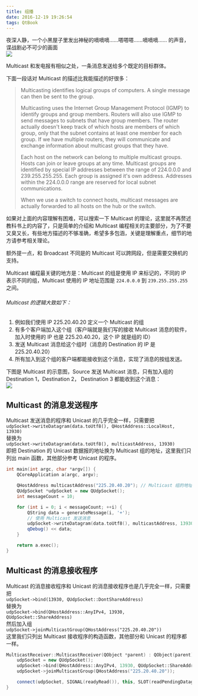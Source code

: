 ```yaml
---
title: 组播
date: 2016-12-19 19:26:54
tags: QtBook
---
```

夜深人静，一个小黑屋子里发出神秘的嘀嘀嘀……嗒嗒嗒……嘀嘀嘀…… 的声音，谍战剧必不可少的画面  
![](/img/qtbook/network/Network-UDP-Multicast-Movie-1.jpg)

Multicast 和发电报有相似之处，一条消息发送给多个既定的目标群体。<!--more-->

下面一段话对 Multicast 的描述比我能描述的好很多：
> Multicasting identifies logical groups of computers. A single message can then be sent to the group.
>
> Multicasting uses the Internet Group Management Protocol (IGMP) to identify groups and group members. Routers will also use IGMP to send messages to subnets that have group members. The router actually doesn't keep track of which hosts are members of which group, only that the subnet contains at least one member for each group. If we have multiple routers, they will communicate and exchange information about multicast groups that they have.
>
> Each host on the network can belong to multiple multicast groups. Hosts can join or leave groups at any time. Multicast groups are identified by special IP addresses between the range of 224.0.0.0 and 239.255.255.255. Each group is assigned it's own address. Addresses within the 224.0.0.0 range are reserved for local subnet communications.
>
> When we use a switch to connect hosts, multicast messages are actually forwarded to all hosts on the hub or the switch.

如果对上面的内容理解有困难，可以搜索一下 Multicast 的理论，这里就不再赘述教科书上的内容了，只是简单的介绍和 Multicast 编程相关的主要部分，为了不要又臭又长，有些地方描述的不够准确，希望多多包涵，关键是理解重点，细节的地方请参考相关理论。

额外提一点，和 Broadcast 不同是的 Multicast 可以跨网段，但是需要交换机的支持。

Multicast 编程最关键的地方是：Multicast 的组是使用 IP 来标记的，不同的 IP 表示不同的组，Multicast 使用的 IP 地址范围是 `224.0.0.0` 到 `239.255.255.255` 之间。

###### Multicast 的逻辑大致如下：
1. 例如我们使用 IP 225.20.40.20 定义一个 Multicast 的组
2. 有多个客户端加入这个组（客户端就是我们写的接收 Multicast 消息的软件，加入时使用的 IP 也是 225.20.40.20，这个 IP 就是组的 ID）
3. 发送 Multicast 消息给这个组时（消息的 Destination 的 IP 是 225.20.40.20）
4. 所有加入到这个组的客户端都能接收到这个消息，实现了消息的按组发送。

下图是 Multicast 的示意图，Source 发送 Multicast 消息，只有加入组的 Destination 1，Destination 2， Destination 3 都能收到这个消息：  
![](/img/qtbook/network/Network-UDP-Multicast.png)

## Multicast 的消息发送程序
Multicast 发送消息的程序和 Unicast 的几乎完全一样，只需要把  
`udpSocket->writeDatagram(data.toUtf8(), QHostAddress::LocalHost, 13930)`  
替换为  
`udpSocket->writeDatagram(data.toUtf8(), multicastAddress, 13930)`  
即把 Destination 的 Unicast 数据报的地址换为 Multicast 组的地址，这里我们只列出 main 函数，其他部分参考 Unicast 的程序。

```cpp
int main(int argc, char *argv[]) {
    QCoreApplication a(argc, argv);

    QHostAddress multicastAddress("225.20.40.20"); // Multicast 组的地址
    QUdpSocket *udpSocket = new QUdpSocket();
    int messageCount = 10;

    for (int i = 0; i < messageCount; ++i) {
        QString data = generateMessage(i, '+');
        // 使用 Multicast 发送消息
        udpSocket->writeDatagram(data.toUtf8(), multicastAddress, 13930);
        qDebug() << data;
    }

    return a.exec();
}
```

## Multicast 的消息接收程序
Multicast 的消息接收程序和 Unicast 的消息接收程序也是几乎完全一样，只需要把  
`udpSocket->bind(13930, QUdpSocket::DontShareAddress)`  
替换为  
`udpSocket->bind(QHostAddress::AnyIPv4, 13930, QUdpSocket::ShareAddress)`  
然后加入组  
`udpSocket->joinMulticastGroup(QHostAddress("225.20.40.20"))`  
这里我们只列出 Multicast 接收程序的构造函数，其他部分和 Unicast 的程序都一样。

```cpp
MulticastReceiver::MulticastReceiver(QObject *parent) : QObject(parent) {
    udpSocket = new QUdpSocket();
    udpSocket->bind(QHostAddress::AnyIPv4, 13930, QUdpSocket::ShareAddress);
    udpSocket->joinMulticastGroup(QHostAddress("225.20.40.20"));

    connect(udpSocket, SIGNAL(readyRead()), this, SLOT(readPendingDatagrams()));
}
```
